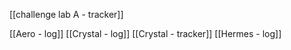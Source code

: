 [[challenge lab A - tracker]]

[[Aero - log]]
[[Crystal - log]]
[[Crystal - tracker]]
[[Hermes - log]]

	